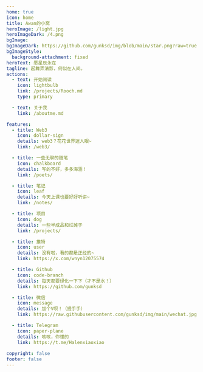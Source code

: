 ```yaml
---
home: true
icon: home
title: Awan的小窝
heroImage: /light.jpg
heroImageDark: /4.png
bgImage: 
bgImageDark: https://github.com/gunksd/img/blob/main/star.png?raw=true
bgImageStyle:
  background-attachment: fixed
heroText: 愿星辰永在
tagline: 起舞弄清影，何似在人间。
actions:
  - text: 开始阅读
    icon: lightbulb
    link: /projects/Rooch.md
    type: primary

  - text: 关于我
    link: /aboutme.md

features:
  - title: Web3
    icon: dollar-sign
    details: web3？花花世界迷人眼~
    link: /web3/

  - title: 一些无聊的随笔
    icon: chalkboard
    details: 写的不好，多多海涵！
    link: /poets/

  - title: 笔记
    icon: leaf
    details: 今天上课也要好好听讲~
    link: /notes/

  - title: 项目
    icon: dog
    details: 一些半成品和烂摊子
    link: /projects/

  - title: 推特
    icon: user
    details: 没有啦，看的都是正经的~
    link: https://x.com/wnyn12075574

  - title: Github
    icon: code-branch
    details: 每天都要绿化一下下（才不是水！）
    link: https://github.com/gunksd

  - title: 微信
    icon: message
    details: 加个V呗！（搓手手）
    link: https://raw.githubusercontent.com/gunksd/img/main/wechat.jpg

  - title: Telegram
    icon: paper-plane
    details: 咳咳，你懂的
    link: https://t.me/Halenxiaoxiao
  
copyright: false
footer: false
---
```

